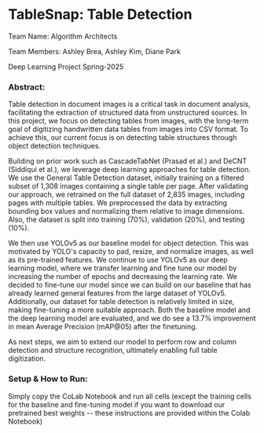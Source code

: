# TableSnap: Table Detection
Team Name: Algorithm Architects 

Team Members: Ashley Brea, Ashley Kim, Diane Park

Deep Learning Project Spring-2025

### Abstract:

Table detection in document images is a critical task in document analysis, facilitating the extraction of structured data from unstructured sources. In this project, we focus on detecting tables from images, with the long-term goal of digitizing handwritten data tables from images into CSV format. To achieve this, our current focus is on detecting table structures through object detection techniques.

Building on prior work such as CascadeTabNet (Prasad et al.) and DeCNT (Siddiqui et al.), we leverage deep learning approaches for table detection. We use the General Table Detection dataset, initially training on a filtered subset of 1,308 images containing a single table per page. After validating our approach, we retrained on the full dataset of 2,835 images, including pages with multiple tables. We preprocessed the data by extracting bounding box values and normalizing them relative to image dimensions. Also, the dataset is split into training (70%), validation (20%), and testing (10%).

We then use YOLOv5 as our baseline model for object detection. This was motivated by YOLO's capacity to pad, resize, and normalize images, as well as its pre-trained features. We continue to use YOLOv5 as our deep learning model, where we transfer learning and fine tune our model by increasing the number of epochs and decreasing the learning rate. We decided to fine-tune our model since we can build on our baseline that has already learned general features from the large dataset of YOLOv5. Additionally, our dataset for table detection is relatively limited in size, making fine-tuning a more suitable approach. Both the baseline model and the deep learning model are evaluated, and we do see a 13.7% improvement in mean Average Precision (mAP@05) after the finetuning. 

As next steps, we aim to extend our model to perform row and column detection and structure recognition, ultimately enabling full table digitization.

### Setup & How to Run:
Simply copy the CoLab Notebook and run all cells (except the training cells for the baseline and fine-tuning model if you want to download our pretrained best weights -- these instructions are provided within the Colab Notebook)
